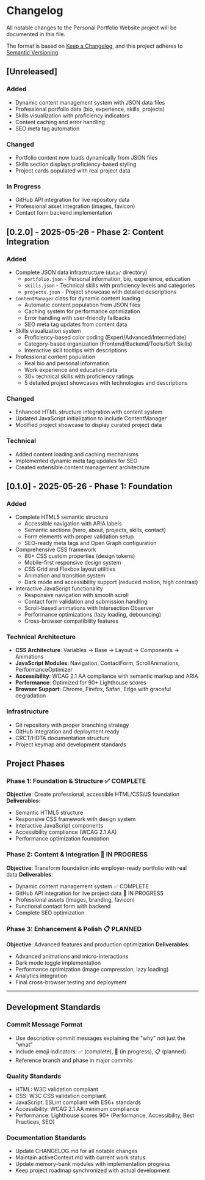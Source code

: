 # Changelog

All notable changes to the Personal Portfolio Website project will be documented in this file.

The format is based on [Keep a Changelog](https://keepachangelog.com/en/1.0.0/),
and this project adheres to [Semantic Versioning](https://semver.org/spec/v2.0.0.html).

## [Unreleased]

### Added
- Dynamic content management system with JSON data files
- Professional portfolio data (bio, experience, skills, projects)
- Skills visualization with proficiency indicators
- Content caching and error handling
- SEO meta tag automation

### Changed
- Portfolio content now loads dynamically from JSON files
- Skills section displays proficiency-based styling
- Project cards populated with real project data

### In Progress
- GitHub API integration for live repository data
- Professional asset integration (images, favicon)
- Contact form backend implementation

## [0.2.0] - 2025-05-26 - Phase 2: Content Integration

### Added
- Complete JSON data infrastructure (`data/` directory)
  - `portfolio.json` - Personal information, bio, experience, education
  - `skills.json` - Technical skills with proficiency levels and categories  
  - `projects.json` - Project showcase with detailed descriptions
- `ContentManager` class for dynamic content loading
  - Automatic content population from JSON files
  - Caching system for performance optimization
  - Error handling with user-friendly fallbacks
  - SEO meta tag updates from content data
- Skills visualization system
  - Proficiency-based color coding (Expert/Advanced/Intermediate)
  - Category-based organization (Frontend/Backend/Tools/Soft Skills)
  - Interactive skill tooltips with descriptions
- Professional content population
  - Real bio and personal information
  - Work experience and education data
  - 30+ technical skills with proficiency ratings
  - 5 detailed project showcases with technologies and descriptions

### Changed
- Enhanced HTML structure integration with content system
- Updated JavaScript initialization to include ContentManager
- Modified project showcase to display curated project data

### Technical
- Added content loading and caching mechanisms
- Implemented dynamic meta tag updates for SEO
- Created extensible content management architecture

## [0.1.0] - 2025-05-26 - Phase 1: Foundation

### Added
- Complete HTML5 semantic structure
  - Accessible navigation with ARIA labels
  - Semantic sections (hero, about, projects, skills, contact)
  - Form elements with proper validation setup
  - SEO-ready meta tags and Open Graph configuration
- Comprehensive CSS framework
  - 80+ CSS custom properties (design tokens)
  - Mobile-first responsive design system
  - CSS Grid and Flexbox layout utilities
  - Animation and transition system
  - Dark mode and accessibility support (reduced motion, high contrast)
- Interactive JavaScript functionality
  - Responsive navigation with smooth scroll
  - Contact form validation and submission handling
  - Scroll-based animations with Intersection Observer
  - Performance optimizations (lazy loading, debouncing)
  - Cross-browser compatibility features

### Technical Architecture
- **CSS Architecture**: Variables → Base → Layout → Components → Animations
- **JavaScript Modules**: Navigation, ContactForm, ScrollAnimations, PerformanceOptimizer
- **Accessibility**: WCAG 2.1 AA compliance with semantic markup and ARIA
- **Performance**: Optimized for 90+ Lighthouse scores
- **Browser Support**: Chrome, Firefox, Safari, Edge with graceful degradation

### Infrastructure
- Git repository with proper branching strategy
- GitHub integration and deployment ready
- CRCT/HDTA documentation structure
- Project keymap and development standards

## Project Phases

### Phase 1: Foundation & Structure ✅ COMPLETE
**Objective**: Create professional, accessible HTML/CSS/JS foundation
**Deliverables**: 
- Semantic HTML5 structure
- Responsive CSS framework with design system
- Interactive JavaScript components
- Accessibility compliance (WCAG 2.1 AA)
- Performance optimization foundation

### Phase 2: Content & Integration 🔄 IN PROGRESS
**Objective**: Transform foundation into employer-ready portfolio with real data
**Deliverables**:
- Dynamic content management system ✅ COMPLETE
- GitHub API integration for live project data 🔄 IN PROGRESS
- Professional assets (images, branding, favicon)
- Functional contact form with backend
- Complete SEO optimization

### Phase 3: Enhancement & Polish 📋 PLANNED
**Objective**: Advanced features and production optimization
**Deliverables**:
- Advanced animations and micro-interactions
- Dark mode toggle implementation
- Performance optimization (image compression, lazy loading)
- Analytics integration
- Final cross-browser testing and deployment

---

## Development Standards

### Commit Message Format
- Use descriptive commit messages explaining the "why" not just the "what"
- Include emoji indicators: ✅ (complete), 🔄 (in progress), 📋 (planned)
- Reference branch and phase in major commits

### Quality Standards
- HTML: W3C validation compliant
- CSS: W3C CSS validation compliant  
- JavaScript: ESLint compliant with ES6+ standards
- Accessibility: WCAG 2.1 AA minimum compliance
- Performance: Lighthouse scores 90+ (Performance, Accessibility, Best Practices, SEO)

### Documentation Standards
- Update CHANGELOG.md for all notable changes
- Maintain activeContext.md with current work status
- Update memory-bank modules with implementation progress
- Keep project roadmap synchronized with actual development